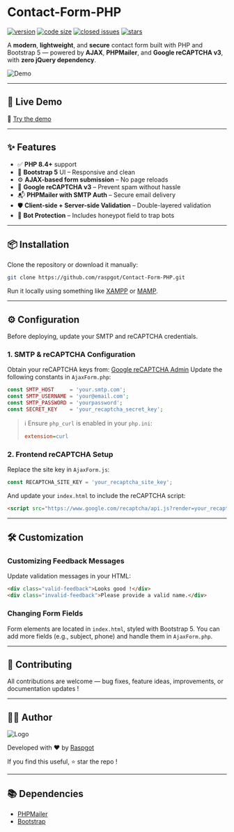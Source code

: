 # Contact-Form-PHP

[![version](https://img.shields.io/badge/version-1.4.0-blue.svg)](https://github.com/raspgot/Contact-Form-PHP)
[![code size](https://img.shields.io/github/languages/code-size/raspgot/Contact-Form-PHP)](https://github.com/raspgot/Contact-Form-PHP)
[![closed issues](https://img.shields.io/github/issues-closed-raw/raspgot/Contact-Form-PHP)](https://github.com/raspgot/Contact-Form-PHP/issues?q=is%3Aissue+is%3Aclosed)
[![stars](https://img.shields.io/github/stars/raspgot/Contact-Form-PHP?style=social)](https://github.com/raspgot/Contact-Form-PHP/stargazers)

A **modern**, **lightweight**, and **secure** contact form built with PHP and Bootstrap 5 — powered by **AJAX**, **PHPMailer**, and **Google reCAPTCHA v3**, with **zero jQuery dependency**.

![Demo](https://github.raspgot.fr/gif_github_1.2.0.gif)

---

## 🚀 Live Demo

🔗 [Try the demo](https://github.raspgot.fr)

---

## ✨ Features

-   ✅ **PHP 8.4+** support
-   🎨 **Bootstrap 5** UI – Responsive and clean
-   ⚙️ **AJAX-based form submission** – No page reloads
-   🔐 **Google reCAPTCHA v3** – Prevent spam without hassle
-   📬 **PHPMailer with SMTP Auth** – Secure email delivery
-   🛡️ **Client-side + Server-side Validation** – Double-layered validation
-   🐞 **Bot Protection** – Includes honeypot field to trap bots

---

## 📦 Installation

Clone the repository or download it manually:

```bash
git clone https://github.com/raspgot/Contact-Form-PHP.git
```

Run it locally using something like [XAMPP](https://www.apachefriends.org) or [MAMP](https://www.mamp.info).

---

## ⚙️ Configuration

Before deploying, update your SMTP and reCAPTCHA credentials.

### 1. SMTP & reCAPTCHA Configuration

Obtain your reCAPTCHA keys from: [Google reCAPTCHA Admin](https://www.google.com/recaptcha/admin)
Update the following constants in `AjaxForm.php`:

```php
const SMTP_HOST     = 'your.smtp.com';
const SMTP_USERNAME = 'your@email.com';
const SMTP_PASSWORD = 'yourpassword';
const SECRET_KEY    = 'your_recaptcha_secret_key';
```

> ℹ️ Ensure `php_curl` is enabled in your `php.ini`:
>
> ```ini
> extension=curl
> ```

### 2. Frontend reCAPTCHA Setup

Replace the site key in `AjaxForm.js`:

```js
const RECAPTCHA_SITE_KEY = 'your_recaptcha_site_key';
```

And update your `index.html` to include the reCAPTCHA script:

```html
<script src="https://www.google.com/recaptcha/api.js?render=your_recaptcha_site_key"></script>
```

---

## 🛠️ Customization

### Customizing Feedback Messages

Update validation messages in your HTML:

```html
<div class="valid-feedback">Looks good !</div>
<div class="invalid-feedback">Please provide a valid name.</div>
```

### Changing Form Fields

Form elements are located in `index.html`, styled with Bootstrap 5. You can add more fields (e.g., subject, phone) and handle them in `AjaxForm.php`.

---

## 🤝 Contributing

All contributions are welcome — bug fixes, feature ideas, improvements, or documentation updates !

---

## 👨‍💻 Author

![Logo](https://github.raspgot.fr/raspgot-blue.png)

Developed with ❤️ by [Raspgot](https://raspgot.fr)

If you find this useful, ⭐️ star the repo !

---

## 📚 Dependencies

-   [PHPMailer](https://github.com/PHPMailer/PHPMailer)
-   [Bootstrap](https://github.com/twbs/bootstrap)

